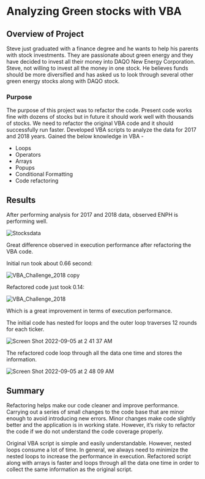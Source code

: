 # Analyzing Green stocks with VBA

## Overview of Project
Steve just graduated with a finance degree and he wants to help his parents with stock investments. They are passionate about green energy and they have decided to invest all their money into DAQO New Energy Corporation. Steve, not willing to invest all the money in one stock. He believes funds should be more diversified and has asked us to look through several other green energy stocks along with DAQO stock.

### Purpose
The purpose of this project was to refactor the code. Present code works fine with dozens of stocks but in future it should work well with thousands of stocks. We need to refactor the original VBA code and it should successfully run faster. Developed VBA scripts to analyze the data for 2017 and 2018 years. Gained the below knowledge in VBA -

* Loops
* Operators 
* Arrays
* Popups
* Conditional Formatting
* Code refactoring

## Results
After performing analysis for 2017 and 2018 data, observed ENPH is performing well. 

![Stocksdata](https://user-images.githubusercontent.com/44387918/188414538-1c04f674-ed8b-4271-88bf-b2b8102e6017.png) 

Great difference observed in execution performance after refactoring the VBA code. 

Initial run took about 0.66 second: 
  
![VBA_Challenge_2018 copy](https://user-images.githubusercontent.com/44387918/188415909-ed6672dd-778c-49d9-b138-4807aeb205d3.png)

Refactored code just took 0.14:

![VBA_Challenge_2018](https://user-images.githubusercontent.com/44387918/188416258-65550356-d957-43f2-bb85-10554d0beb4a.png) 
 
Which is a great improvement in terms of execution performance. 

The initial code has nested for loops and the outer loop traverses 12 rounds for each ticker. 

![Screen Shot 2022-09-05 at 2 41 37 AM](https://user-images.githubusercontent.com/44387918/188419599-1a1fa9c2-f790-4c6b-88a4-5747afbf5250.png) 

The refactored code loop through all the data one time and stores the information. 

![Screen Shot 2022-09-05 at 2 48 09 AM](https://user-images.githubusercontent.com/44387918/188420791-da7d853c-c31c-4800-97e3-49fcda6e7e11.png) 

## Summary
Refactoring helps make our code cleaner and improve performance. Carrying out a series of small changes to the code base that are minor enough to avoid introducing new errors. Minor changes make code slightly better and the application is in  working state. However, it’s risky to refactor the code if we do not understand the code coverage properly. 

Original VBA script is simple and easily understandable. However, nested loops consume a lot of time. In general, we always need to minimize the nested loops to increase the performance in execution. Refactored script along with arrays is faster and loops through all the data one time in order to collect the same information as the original script. 



